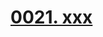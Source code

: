 # [0021. xxx](https://github.com/Tdahuyou/chrome/tree/main/0021.%20xxx)

<!-- region:toc -->

<!-- endregion:toc -->


